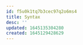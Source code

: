 ```yaml
---
id: f5u0k1tq7b3cec97q2o6ms4
title: Syntax
desc: ''
updated: 1645135304280
created: 1645129428629
---
```


